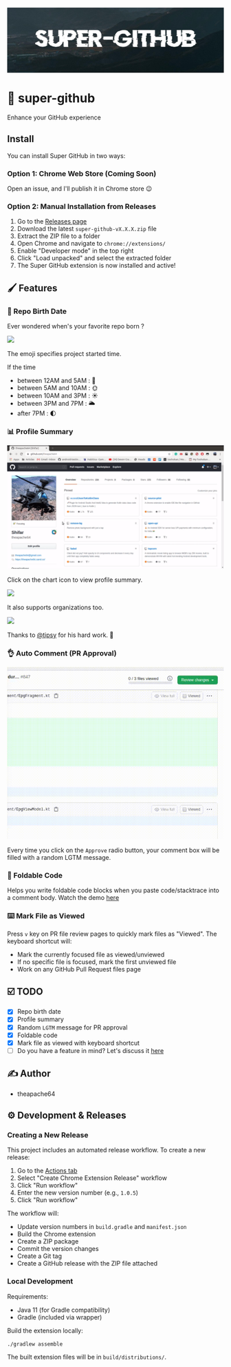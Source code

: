 ![](cover.jpeg)

# :rocket: super-github

Enhance your GitHub experience


## Install

You can install Super GitHub in two ways:

### Option 1: Chrome Web Store (Coming Soon)
Open an issue, and I'll publish it in Chrome store 😉

### Option 2: Manual Installation from Releases
1. Go to the [Releases page](https://github.com/theapache64/super-github/releases)
2. Download the latest `super-github-vX.X.X.zip` file
3. Extract the ZIP file to a folder
4. Open Chrome and navigate to `chrome://extensions/`
5. Enable "Developer mode" in the top right
6. Click "Load unpacked" and select the extracted folder
7. The Super GitHub extension is now installed and active!

## :paintbrush: Features

### :baby_bottle: Repo Birth Date
Ever wondered when's your favorite repo born ?

![](https://i.imgur.com/D0dVc4Z.png)

The emoji specifies project started time.

If the time

- between 12AM and 5AM : 🌙
- between 5AM and 10AM : 🌞
- between 10AM and 3PM : ☀️
- between 3PM and 7PM : 🌥
- after 7PM :  🌓

### :bar_chart: Profile Summary

![](extras/profile-summary-demo.gif)

Click on the chart icon to view profile summary.

![](https://i.imgur.com/KfRyc7y.png)

It also supports organizations too.

![](https://i.imgur.com/cpkP1OY.png)

Thanks to [@tipsy](https://github.com/tipsy/profile-summary-for-github) for his hard work. :hugs:

### 👌 Auto Comment (PR Approval) 

![](extras/auto_comment.gif)

Every time you click on the `Approve` radio button, your comment box will be filled with a random LGTM message.

### 🙏 Foldable Code

Helps you write foldable code blocks when you paste code/stacktrace into a comment body. 
Watch the demo  [here](https://twitter.com/theapache64/status/1365004116003446793)

### ⌨️ Mark File as Viewed

Press `v` key on PR file review pages to quickly mark files as "Viewed". The keyboard shortcut will:
- Mark the currently focused file as viewed/unviewed
- If no specific file is focused, mark the first unviewed file
- Work on any GitHub Pull Request files page

## :ballot_box_with_check: TODO

- [x] Repo birth date
- [x] Profile summary
- [x] Random `LGTM` message for PR approval
- [x] Foldable code
- [x] Mark file as viewed with keyboard shortcut
- [ ] Do you have a feature in mind? Let's discuss it [here](https://github.com/theapache64/super-github/issues/new?labels=enhancement)

## :writing_hand: Author

- theapache64

## :gear: Development & Releases

### Creating a New Release

This project includes an automated release workflow. To create a new release:

1. Go to the [Actions tab](https://github.com/theapache64/super-github/actions)
2. Select "Create Chrome Extension Release" workflow
3. Click "Run workflow"
4. Enter the new version number (e.g., `1.0.5`)
5. Click "Run workflow"

The workflow will:
- Update version numbers in `build.gradle` and `manifest.json`
- Build the Chrome extension
- Create a ZIP package
- Commit the version changes
- Create a Git tag
- Create a GitHub release with the ZIP file attached

### Local Development

Requirements:
- Java 11 (for Gradle compatibility)
- Gradle (included via wrapper)

Build the extension locally:
```bash
./gradlew assemble
```

The built extension files will be in `build/distributions/`.